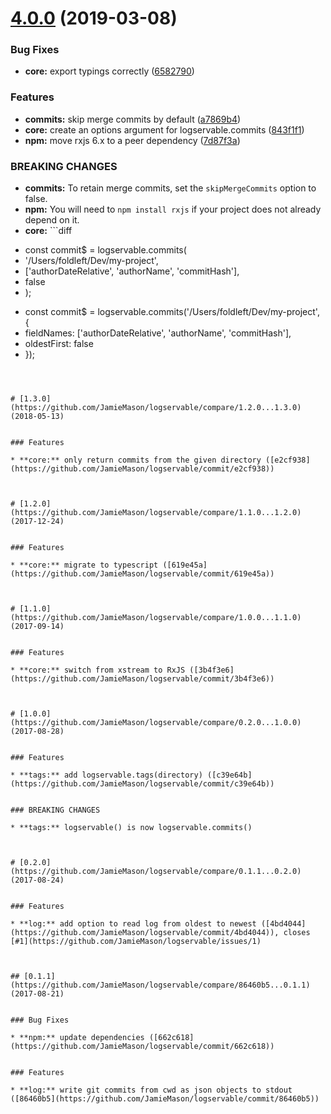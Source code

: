 # [4.0.0](https://github.com/JamieMason/logservable/compare/1.3.0...4.0.0) (2019-03-08)


### Bug Fixes

* **core:** export typings correctly ([6582790](https://github.com/JamieMason/logservable/commit/6582790))


### Features

* **commits:** skip merge commits by default ([a7869b4](https://github.com/JamieMason/logservable/commit/a7869b4))
* **core:** create an options argument for logservable.commits ([843f1f1](https://github.com/JamieMason/logservable/commit/843f1f1))
* **npm:** move rxjs 6.x to a peer dependency ([7d87f3a](https://github.com/JamieMason/logservable/commit/7d87f3a))


### BREAKING CHANGES

* **commits:** To retain merge commits, set the `skipMergeCommits` option to false.
* **npm:** You will need to `npm install rxjs` if your project does not already
depend on it.
* **core:** ```diff
- const commit$ = logservable.commits(
-   '/Users/foldleft/Dev/my-project',
-   ['authorDateRelative', 'authorName', 'commitHash'],
-   false
- );
+ const commit$ = logservable.commits('/Users/foldleft/Dev/my-project', {
+   fieldNames: ['authorDateRelative', 'authorName', 'commitHash'],
+   oldestFirst: false
+ });
```



# [1.3.0](https://github.com/JamieMason/logservable/compare/1.2.0...1.3.0) (2018-05-13)


### Features

* **core:** only return commits from the given directory ([e2cf938](https://github.com/JamieMason/logservable/commit/e2cf938))



# [1.2.0](https://github.com/JamieMason/logservable/compare/1.1.0...1.2.0) (2017-12-24)


### Features

* **core:** migrate to typescript ([619e45a](https://github.com/JamieMason/logservable/commit/619e45a))



# [1.1.0](https://github.com/JamieMason/logservable/compare/1.0.0...1.1.0) (2017-09-14)


### Features

* **core:** switch from xstream to RxJS ([3b4f3e6](https://github.com/JamieMason/logservable/commit/3b4f3e6))



# [1.0.0](https://github.com/JamieMason/logservable/compare/0.2.0...1.0.0) (2017-08-28)


### Features

* **tags:** add logservable.tags(directory) ([c39e64b](https://github.com/JamieMason/logservable/commit/c39e64b))


### BREAKING CHANGES

* **tags:** logservable() is now logservable.commits()



# [0.2.0](https://github.com/JamieMason/logservable/compare/0.1.1...0.2.0) (2017-08-24)


### Features

* **log:** add option to read log from oldest to newest ([4bd4044](https://github.com/JamieMason/logservable/commit/4bd4044)), closes [#1](https://github.com/JamieMason/logservable/issues/1)



## [0.1.1](https://github.com/JamieMason/logservable/compare/86460b5...0.1.1) (2017-08-21)


### Bug Fixes

* **npm:** update dependencies ([662c618](https://github.com/JamieMason/logservable/commit/662c618))


### Features

* **log:** write git commits from cwd as json objects to stdout ([86460b5](https://github.com/JamieMason/logservable/commit/86460b5))



